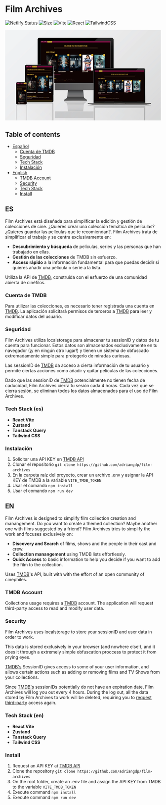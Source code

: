 # Film Archives

[![Netlify Status](https://api.netlify.com/api/v1/badges/f1d3d010-24ce-46a6-82b0-398bc54e90c4/deploy-status)](https://app.netlify.com/projects/filmarchives/deploys)
![Size](https://img.shields.io/github/repo-size/aidanarr/nanas-quest)
![Vite](https://img.shields.io/badge/vite-%23646CFF.svg?style=flat&logo=vite&logoColor=white)
![React](https://img.shields.io/badge/react-%2320232a.svg?style=flat&logo=react&logoColor=%2361DAFB)
![TailwindCSS](https://img.shields.io/badge/tailwindcss-%2338B2AC.svg?style=flat&logo=tailwind-css&logoColor=white)


![Film Archives mockup](public/mockup-filmarchives.webp)

## Table of contents
- [Español](#ES)
    - [Cuenta de TMDB](#seguridad)
    - [Seguridad](#seguridad)
    - [Tech Stack](#tech-stack-es)
    - [Instalación](#instalación)
- [English](#EN)
    - [TMDB Account](#tmdb-account)
    - [Security](#security)
    - [Tech Stack](#tech-stack-en)
    - [Install](#install)


## ES

Film Archives está diseñada para simplificar la edición y gestión de colecciones de cine. ¿Quieres crear una colección temática de películas? ¿Quieres guardar las películas que te recomiendan?. Film Archives trata de simplificar el trabajo y se centra exclusivamente en:

- **Descubrimiento y búsqueda** de películas, series y las personas que han trabajado en ellas.
- **Gestión de las colecciones** de TMDB sin esfuerzo.
- **Acceso rápido** a la información fundamental para que puedas decidir si quieres añadir una película o serie a la lista.

Utiliza la API de [TMDB](https://www.themoviedb.org/), construida con el esfuerzo de una comunidad abierta de cinéfilos.

### Cuenta de TMDB
Para utilizar las colecciones, es necesario tener registrada una cuenta en [TMDB](https://www.themoviedb.org/). La aplicación solicitará permisos de terceros a [TMDB](https://www.themoviedb.org/) para leer y modificar datos del usuario.

### Seguridad

Film Archives utiliza localstorage para almacenar tu sessionID y datos de tu cuenta para funcionar. Estos datos son almacenados exclusivamente en tu navegador (¡y en ningún otro lugar!) y tienen un sistema de obfuscado extremadamente simple para protegerlo de miradas curiosas.

Las sessionID de [TMDB](https://www.themoviedb.org/) da acceso a cierta información de tu usuario y permite ciertas acciones como añadir y quitar películas de las colecciones.

Dado que las sessionID de [TMDB](https://www.themoviedb.org/) potencialmente no tienen fecha de caducidad, Film Archives cierra tu sesión cada 4 horas. Cada vez que se cierra sesión, se eliminan todos los datos almacenados para el uso de Film Archives.

### Tech Stack (es)

- **React Vite**
- **Zustand**
- **Tanstack Query**
- **Tailwind CSS**

### Instalación

 1. Solicitar una API KEY en [TMDB API](https://www.themoviedb.org/settings/api)
 2. Clonar el repositorio `git clone https://github.com/adriangdp/film-archives`
 3. En la carpeta raíz del proyecto, crear un archivo .env y asignar la API KEY de TMDB a la variable `VITE_TMDB_TOKEN`
 3. Usar el comando `npm install`
 4. Usar el comando `npm run dev`

 ## EN
Film Archives is designed to simplify film collection creation and manangement. Do you want to create a themed collection? Maybe another one with films suggested by a friend? Film Archives tries to simplify the work and focuses exclusively on:

- **Discovery and Search** of films, shows and the people in their cast and crew.
- **Collection manangement** using TMDB lists effortlessly.
- **Quick Access** to basic information to help you decide if you want to add the film to the collection.

Uses [TMDB](https://www.themoviedb.org/)'s API, built with with the effort of an open community of cinephiles.

### TMDB Account
Collections usage requires a [TMDB](https://www.themoviedb.org/) account. The application will request third-party access to read and modify user data. 

### Security

Film Archives uses localstorage to store your sessionID and user data in order to work. 

This data is stored exclusively in your browser (and nowhere else!), and it does it through a extremely simple obfuscation proccess to protect it from prying eyes. 

[TMDB's](https://www.themoviedb.org/) SessionID gives access to some of your user information, and allows certain actions such as adding or removing films and TV Shows from your collections.

Since [TMDB's](https://www.themoviedb.org/) sessionIDs potentially do not have an expiration date, Film Archives will log you out every 4 hours. During the log out, all the data stored by Film Archives to work will be deleted, requiring you to [request third-party](#tmdb-account) access again.


### Tech Stack (en)

- **React Vite**
- **Zustand**
- **Tanstack Query**
- **Tailwind CSS**

### Install

 1. Request an API KEY at [TMDB API](https://www.themoviedb.org/settings/api)
 2. Clone the repository `git clone https://github.com/adriangdp/film-archives`
 3. On the root folder, create an .env  file and assign the API KEY from TMDB to the variable `VITE_TMDB_TOKEN`
 3. Execute command `npm install`
 4. Execute command `npm run dev`